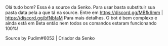 Olá tudo bom?
Essa é a source da Senko.
Para usar basta substituir sua pasta data pela a que tá na source.
Entre em https://discord.gg/MBfk6mm | https://discord.gg/bfNbfaM Para mais detalhes.
O bot é bem complexo e ainda está em Beta então nem todos os comandos estaram funcionando 100%!


Source by Pudim#6052 | Criador da Senko
